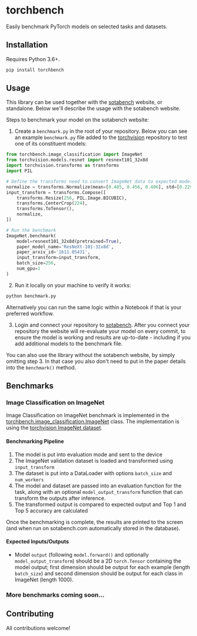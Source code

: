 # torchbench

Easily benchmark PyTorch models on selected tasks and datasets. 

## Installation

Requires Python 3.6+. 

```bash
pip install torchbench
```

## Usage

This library can be used together with the [sotabench](https://sotabench.com) website, or standalone. Below we'll describe the usage with the sotabench website. 

Steps to benchmark your model on the sotabench website:

1) Create a `benchmark.py` in the root of your repository. Below you can see an example `benchmark.py` file added to the [torchvision](https://github.com/pytorch/vision/tree/master/torchvision) repository to test one of its constituent models:

```python
from torchbench.image_classification import ImageNet
from torchvision.models.resnet import resnext101_32x8d
import torchvision.transforms as transforms
import PIL

# Define the transforms need to convert ImageNet data to expected model input
normalize = transforms.Normalize(mean=[0.485, 0.456, 0.406], std=[0.229, 0.224, 0.225])
input_transform = transforms.Compose([
    transforms.Resize(256, PIL.Image.BICUBIC),
    transforms.CenterCrop(224),
    transforms.ToTensor(),
    normalize,
])

# Run the benchmark
ImageNet.benchmark(
    model=resnext101_32x8d(pretrained=True),
    paper_model_name='ResNeXt-101-32x8d',
    paper_arxiv_id='1611.05431',
    input_transform=input_transform,
    batch_size=256,
    num_gpu=1
)

```

2) Run it locally on your machine to verify it works:

```bash
python benchmark.py
```

Alternatively you can run the same logic within a Notebook if that is your preferred workflow.

3) Login and connect your repository to [sotabench](https://sotabench.com/add-model). After you connect your repository the website will re-evaluate your model on every commit, to ensure the model is working and results are up-to-date - including if you add additional models to the benchmark file.  

You can also use the library without the sotabench website, by simply omitting step 3. In that case you also don't need to put in the paper details into the `benchmark()` method. 

## Benchmarks

### Image Classification on ImageNet

Image Classification on ImageNet benchmark is implemented in the [torchbench.image_classification.ImageNet](https://github.com/paperswithcode/torchbench/blob/master/torchbench/image_classification/imagenet.py) class. The implementation is using the [torchvision ImageNet dataset](https://pytorch.org/docs/stable/torchvision/datasets.html#imagenet). 

#### Benchmarking Pipeline

1. The model is put into evaluation mode and sent to the device
2. The ImageNet validation dataset is loaded and transformed using `input_transform`
3. The dataset is put into a DataLoader with options `batch_size` and `num_workers`
4. The model and dataset are passed into an evaluation function for the task, along with an optional `model_output_transform` function that can transform the outputs after inference.
5. The transformed output is compared to expected output and Top 1 and Top 5 accuracy are calculated

Once the benchmarking is complete, the results are printed to the screen (and when run on sotabench.com automatically stored in the database). 

#### Expected Inputs/Outputs

- Model `output` (following `model.forward()` and optionally `model_output_transform`) should be a 2D `torch.Tensor` containing the model output; first dimension should be output for each example (length `batch_size`) and second dimension should be output for each class in ImageNet (length 1000).

### More benchmarks coming soon... 

## Contributing

All contributions welcome!



